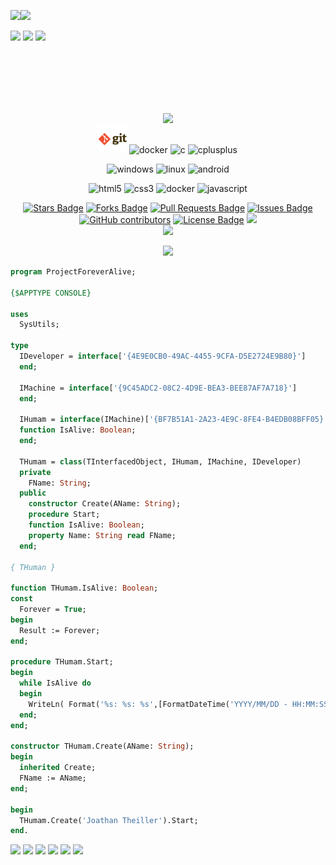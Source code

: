 <!--
**JTheiller/JTheiller** is a ✨ _special_ ✨ repository because its `README.md` (this file) appears on your GitHub profile.

[![Typing SVG](https://readme-typing-svg.herokuapp.com/?color=%2340c463&width=500&height=30&lines=My%20name%20is%20Joathan%20Theiller;You%20are%20viewing%20my%20github.)](https://git.io/typing-svg)

![](https://github-profile-summary-cards.vercel.app/api/cards/stats?usernameJTheiller&theme=github)
![](https://github-profile-summary-cards.vercel.app/api/cards/profile-details?username=JTheiller&theme=github)
![](https://github-profile-summary-cards.vercel.app/api/cards/repos-per-language?username=JTheiller&theme=github)

Here are some ideas to get you started:

- 🔭 I’m currently working on ...
- 🌱 I’m currently learning ...
- 👯 I’m looking to collaborate on ...
- 🤔 I’m looking for help with ...
- 💬 Ask me about ...
- 📫 How to reach me: ...
- 😄 Pronouns: ...
- ⚡ Fun fact: ...
-->
<p align="left">
<a href="https://github.com/JTheiller"> <img align="left" src="https://github-readme-stats.vercel.app/api/top-langs/?username=JTheiller" /></a>
<a href="https://github.com/JTheiller"> <img src="https://github-readme-stats.vercel.app/api?username=JTheiller&count_private=true&show_icons=true&include_all_commits=true" /></a>  
</p>
<p align="left">
<code><img height="20" src="https://raw.githubusercontent.com/file-icons/icons/master/svg/Delphi.svg"></code>
<code><img height="20" src="https://raw.githubusercontent.com/file-icons/icons/master/svg/Pascal.svg"></code>
<code><img height="20" src="https://raw.githubusercontent.com/file-icons/icons/master/svg/VSCode.svg"></code>
</p>
<br><br><br><br><br>
<p align="center">
<a href="https://github.com/JTheiller"> <img src="http://chart.apis.google.com/chart?cht=qr&chl=joathan theiller&chs=120x120" /></a> <br>
<img src="https://raw.githubusercontent.com/github/explore/80688e429a7d4ef2fca1e82350fe8e3517d3494d/topics/git/git.png" alt="GIT" width="45" height="45"/> 
<img src="https://cdn.jsdelivr.net/gh/devicons/devicon/icons/docker/docker-original-wordmark.svg" alt="docker" width="45" height="40"/> 
<img src="https://cdn.jsdelivr.net/gh/devicons/devicon/icons/c/c-original.svg" alt="c" width="40" height="40"/> 
<img src="https://cdn.jsdelivr.net/gh/devicons/devicon/icons/cplusplus/cplusplus-original.svg" alt="cplusplus" width="40" height="40"/> 
</p>
<p align="center">
<img src="https://cdn.jsdelivr.net/gh/devicons/devicon/icons/windows8/windows8-original.svg" alt="windows" width="40" height="40"/>
<img src="https://cdn.jsdelivr.net/gh/devicons/devicon/icons/linux/linux-original.svg" alt="linux" width="40" height="40"/>
<img src="https://cdn.jsdelivr.net/gh/devicons/devicon/icons/android/android-original-wordmark.svg" alt="android" width="40" height="40"/>
</p>
<p align="center">
<img src="https://cdn.jsdelivr.net/gh/devicons/devicon/icons/html5/html5-original.svg" alt="html5" width="40" height="40"/>
<img src="https://cdn.jsdelivr.net/gh/devicons/devicon/icons/css3/css3-original.svg" alt="css3" width="40" height="40"/>
<img src="https://cdn.jsdelivr.net/gh/devicons/devicon/icons/angularjs/angularjs-original.svg" alt="docker" width="45" height="40"/>
<img src="https://cdn.jsdelivr.net/gh/devicons/devicon/icons/javascript/javascript-original.svg" alt="javascript" width="40" height="40"/>
</p>
<p align="center">
<a href="https://github.com/JTheiller/JTheiller"><img src="https://img.shields.io/github/stars/JTheiller/JTheiller" alt="Stars Badge"/></a>
<a href="https://github.com/JTheiller/JTheiller/network/members"><img src="https://img.shields.io/github/forks/JTheiller/JTheiller" alt="Forks Badge"/></a>
<a href="https://github.com/JTheiller/JTheiller/pulls"><img src="https://img.shields.io/github/issues-pr/JTheiller/JTheiller" alt="Pull Requests Badge"/></a>
<a href="https://github.com/JTheiller/JTheiller/issues"><img src="https://img.shields.io/github/issues/JTheiller/JTheiller" alt="Issues Badge"/></a>
<a href="https://github.com/JTheiller/JTheiller/graphs/contributors"><img alt="GitHub contributors" src="https://img.shields.io/github/contributors/JTheiller/JTheiller?color=2b9348"></a>
<a href="https://github.com/JTheiller/JTheiller/blob/master/LICENSE"><img src="https://img.shields.io/github/license/JTheiller/JTheiller?color=2b9348" alt="License Badge"/></a>
<a href="https://github.com/JTheiller"> <img src="https://visitor-badge.laobi.icu/badge?page_id=JTheiller" /></a><br>
<a href="https://github.com/JTheiller"> <img src="https://img.shields.io/github/repo-size/JTheiller/JTheiller" /></a><br>
</p>
<p align="center">
<a href="https://gitstats.me/JTheiller"> <img src="https://img.shields.io/badge/-JTheiller-black?style=flat&labelColor=black&logo=github&logoColor=white" /></a>
</p>

```pascal
program ProjectForeverAlive;

{$APPTYPE CONSOLE}

uses
  SysUtils;

type
  IDeveloper = interface['{4E9E0CB0-49AC-4455-9CFA-D5E2724E9B80}']
  end;

  IMachine = interface['{9C45ADC2-08C2-4D9E-BEA3-BEE87AF7A718}']
  end;

  IHumam = interface(IMachine)['{BF7B51A1-2A23-4E9C-8FE4-B4EDB08BFF05}']
  function IsAlive: Boolean;
  end;

  THumam = class(TInterfacedObject, IHumam, IMachine, IDeveloper)
  private
    FName: String;
  public
    constructor Create(AName: String);
    procedure Start;
    function IsAlive: Boolean;
    property Name: String read FName;
  end;

{ THuman }

function THumam.IsAlive: Boolean;
const
  Forever = True;
begin
  Result := Forever;
end;

procedure THumam.Start;
begin
  while IsAlive do
  begin
    WriteLn( Format('%s: %s: %s',[FormatDateTime('YYYY/MM/DD - HH:MM:SS',Now), Name, 'another new idea...']) );
  end;
end;

constructor THumam.Create(AName: String);
begin
  inherited Create;
  FName := AName;
end;

begin
  THumam.Create('Joathan Theiller').Start;
end.
```
<code><img height="20" src="https://img.shields.io/badge/Project-ConceitoTec--CIEvolution-blue"></code>
<code><img height="20" src="https://img.shields.io/badge/Project-ConceitoTec--CIMagazine-blue"></code>
<code><img height="20" src="https://img.shields.io/badge/Project-ConceitoTec--CIDOCe-blue"></code>
<code><img height="20" src="https://img.shields.io/badge/Project-ConceitoTec--CIFactory-blue"></code>
<code><img height="20" src="https://img.shields.io/badge/Project-ConceitoTec--CIAgency-blue"></code>
<code><img height="20" src="https://img.shields.io/badge/Project-ConceitoTec--CISyncDB-blue"></code>
